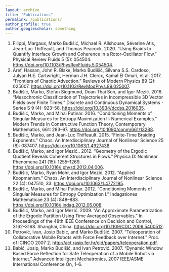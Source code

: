 ```yaml
---
layout: archive
title: "Publications"
permalink: /publications/
author_profile: true
author.googlescholar: something
---
```


  1. Filippi, Margaux, Marko Budišić, Michael R. Allshouse, Séverine Atis, Jean-Luc Thiffeault, and Thomas Peacock. 2020. “Using Braids to Quantify Interface Growth and Coherence in a Rotor-Oscillator Flow.” Physical Review Fluids 5 (5): 054504. <https://doi.org/10.1103/PhysRevFluids.5.054504>.
  1. Aref, Hassan, John R. Blake, Marko Budišić, Silvana S.S. Cardoso, Julyan H.E. Cartwright, Herman J.H. Clercx, Kamal El Omari, et al. 2017. “Frontiers of Chaotic Advection.” Reviews of Modern Physics 89 (2): 025007. <https://doi.org/10.1103/RevModPhys.89.025007>.
  1. Budišić, Marko, Stefan Siegmund, Doan Thai Son, and Igor Mezić. 2016. “Mesochronic Classification of Trajectories in Incompressible 3D Vector Fields over Finite Times.” Discrete and Continuous Dynamical Systems - Series S 9 (4): 923–58. <https://doi.org/10.3934/dcdss.2016035>.
  1. Budišić, Marko, and Mihai Putinar. 2016. “Conditioning Moments of Singular Measures for Entropy Maximization II: Numerical Examples.” Modern Trends in Constructive Function Theory, Contemporary Mathematics, 661: 283–97. <https://doi.org/10.1090/conm/661/13288>.
  1. Budišić, Marko, and Jean-Luc Thiffeault. 2015. “Finite-Time Braiding Exponents.” Chaos: An Interdisciplinary Journal of Nonlinear Science 25 (8): 087407. <https://doi.org/10.1063/1.4927438>.
  1. Budišić, Marko, and Igor Mezić.. 2012. “Geometry of the Ergodic Quotient Reveals Coherent Structures in Flows.” Physica D: Nonlinear Phenomena 241 (15): 1255–1269. <https://doi.org/10.1016/j.physd.2012.04.006>.
  1. Budišić, Marko, Ryan Mohr, and Igor Mezić. 2012. “Applied Koopmanism.” Chaos. An Interdisciplinary Journal of Nonlinear Science 22 (4): 047510, 33. <https://doi.org/10.1063/1.4772195>.
  1. Budišić, Marko, and Mihai Putinar. 2012. “Conditioning Moments of Singular Measures for Entropy Optimization I.” Indagationes Mathematicae 23 (4): 848–883. <https://doi.org/10.1016/j.indag.2012.05.008>.
  1. Budišić, Marko, and Igor Mezić. 2009. “An Approximate Parametrization of the Ergodic Partition Using Time Averaged Observables.” In Proceedings of the 48th IEEE Conference on Decision and Control, 3162–3168. Shanghai, China. <https://doi.org/10.1109/CDC.2009.5400512>.
  1. Petrović, Ivan, Josip Babić, and Marko Budišić. 2007. “Teleoperation of Collaborative Mobile Robots with Force Feedback over Internet.” Proc. of ICINCO 2007 2. <http://act.rasip.fer.hr/old/papers/teleoperation.pdf>.
  1. Babić, Josip, Marko Budišić, and Ivan Petrović. 2007. “Dynamic Window Based Force Reflection for Safe Teleoperation of a Mobile Robot via Internet.” Advanced Intelligent Mechatronics, 2007 IEEE/ASME International Conference On, 1–6.


<!-- {% if author.googlescholar %} -->
<!--   You can also find my articles on <u><a href="{{author.googlescholar}}">my Google Scholar profile</a>.</u> -->
<!-- {% endif %} -->

<!-- {% include base_path %} -->

<!-- {% for post in site.publications reversed %} -->
<!--   {% include archive-single.html %} -->
<!-- {% endfor %} -->
